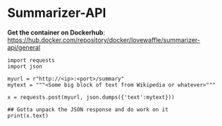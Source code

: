 # Summarizer-API

**Get the container on Dockerhub**: https://hub.docker.com/repository/docker/lovewaffle/summarizer-api/general

```
import requests
import json

myurl = r"http://<ip>:<port>/summary"
mytext = """<Some big block of text from Wikipedia or whatever>"""

x = requests.post(myurl, json.dumps({'text':mytext}))

## Gotta unpack the JSON response and do work on it
print(x.text)
```
